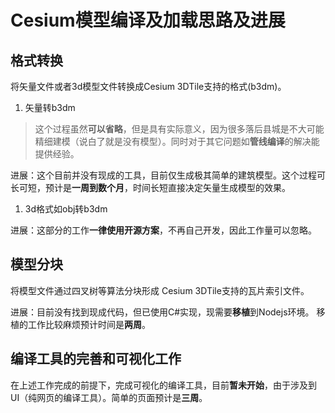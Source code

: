 Cesium模型编译及加载思路及进展
==============================

格式转换
--------

将矢量文件或者3d模型文件转换成Cesium 3DTile支持的格式(b3dm)。

1.  矢量转b3dm

>   这个过程虽然**可以省略**，但是具有实际意义，因为很多落后县城是不大可能精细建模（说白了就是没有模型）。同时对于其它问题如**管线编译**的解决能提供经验。

进展：这个目前并没有现成的工具，目前仅生成极其简单的建筑模型。这个过程可长可短，预计是**一周到数个月**，时间长短直接决定矢量生成模型的效果。

1.  3d格式如obj转b3dm

进展：这部分的工作**一律使用开源方案**，不再自己开发，因此工作量可以忽略。

模型分块
--------

将模型文件通过四叉树等算法分块形成 Cesium 3DTile支持的瓦片索引文件。

进展：目前没有找到现成代码，但已使用C\#实现，现需要**移植**到Nodejs环境。
移植的工作比较麻烦预计时间是**两周**。

编译工具的完善和可视化工作
--------------------------

在上述工作完成的前提下，完成可视化的编译工具，目前**暂未开始**，由于涉及到UI（纯网页的编译工具）。简单的页面预计是**三周**。
